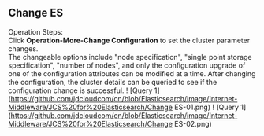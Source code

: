 ## Change ES
Operation Steps:</br>
Click **Operation-More-Change Configuration** to set the cluster parameter changes.</br>
The changeable options include "node specification", "single point storage specification", "number of nodes", and only the configuration upgrade of one of the configuration attributes can be modified at a time. After changing the configuration, the cluster details can be queried to see if the configuration change is successful.
 ! [Query 1](https://github.com/jdcloudcom/cn/blob/Elasticsearch/image/Internet-Middleware/JCS%20for%20Elasticsearch/Change ES-01.png)
 ! [Query 1](https://github.com/jdcloudcom/cn/blob/Elasticsearch/image/Internet-Middleware/JCS%20for%20Elasticsearch/Change ES-02.png)

